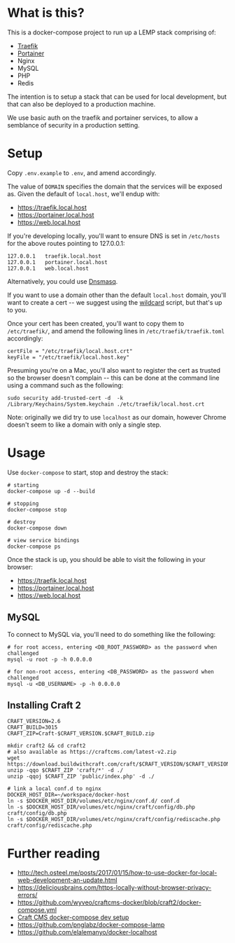 # What is this?

This is a docker-compose project to run up a LEMP stack comprising of:

* [Traefik](https://docs.traefik.io/)
* [Portainer](https://portainer.readthedocs.io/en/stable/)
* Nginx
* MySQL
* PHP
* Redis

The intention is to setup a stack that can be used for local development, but that can also be deployed to a production machine.

We use basic auth on the traefik and portainer services, to allow a semblance of security in a production setting.


# Setup

Copy `.env.example` to `.env`, and amend accordingly.

The value of `DOMAIN` specifies the domain that the services will be exposed as. Given the default of `local.host`, we'll endup with:

* https://traefik.local.host
* https://portainer.local.host
* https://web.local.host

If you're developing locally, you'll want to ensure DNS is set in `/etc/hosts` for the above routes pointing to 127.0.0.1:

```
127.0.0.1	traefik.local.host
127.0.0.1	portainer.local.host
127.0.0.1	web.local.host
```

Alternatively, you could use [Dnsmasq](https://github.com/elalemanyo/docker-localhost#hosts-file---wildcard-dns-domain-on-mac-os-x).


If you want to use a domain other than the default `local.host` domain, you'll want to create a cert -- we suggest using the [wildcard](https://github.com/jcdarwin/wildcard) script, but that's up to you.

Once your cert has been created, you'll want to copy them to `/etc/traefik/`, and amend the following lines in `/etc/traefik/traefik.toml` accordingly:

    certFile = "/etc/traefik/local.host.crt"
    keyFile = "/etc/traefik/local.host.key"

Presuming you're on a Mac, you'll also want to register the cert as trusted so the browser doesn't complain -- this can be done at the command line using a command such as the following:

    sudo security add-trusted-cert -d  -k /Library/Keychains/System.keychain ./etc/traefik/local.host.crt

Note: originally we did try to use `localhost` as our domain, however Chrome doesn't seem to like a domain with only a single step.


# Usage

Use `docker-compose` to start, stop and destroy the stack:

    # starting
    docker-compose up -d --build

    # stopping
    docker-compose stop

    # destroy
    docker-compose down

    # view service bindings
    docker-compose ps

Once the stack is up, you should be able to visit the following in your browser:

* https://traefik.local.host
* https://portainer.local.host
* https://web.local.host

## MySQL

To connect to MySQL via, you'll need to do something like the following:

    # for root access, entering <DB_ROOT_PASSWORD> as the password when challenged
    mysql -u root -p -h 0.0.0.0

    # for non-root access, entering <DB_PASSWORD> as the password when challenged
    mysql -u <DB_USERNAME> -p -h 0.0.0.0


## Installing Craft 2

    CRAFT_VERSION=2.6
    CRAFT_BUILD=3015
    CRAFT_ZIP=Craft-$CRAFT_VERSION.$CRAFT_BUILD.zip

    mkdir craft2 && cd craft2
    # also available as https://craftcms.com/latest-v2.zip
    wget https://download.buildwithcraft.com/craft/$CRAFT_VERSION/$CRAFT_VERSION.$CRAFT_BUILD/$CRAFT_ZIP
    unzip -qqo $CRAFT_ZIP 'craft/*' -d ./
    unzip -qqoj $CRAFT_ZIP 'public/index.php' -d ./

    # link a local conf.d to nginx
    DOCKER_HOST_DIR=~/workspace/docker-host
    ln -s $DOCKER_HOST_DIR/volumes/etc/nginx/conf.d/ conf.d
    ln -s $DOCKER_HOST_DIR/volumes/etc/nginx/craft/config/db.php craft/config/db.php
    ln -s $DOCKER_HOST_DIR/volumes/etc/nginx/craft/config/rediscache.php craft/config/rediscache.php

# Further reading

* http://tech.osteel.me/posts/2017/01/15/how-to-use-docker-for-local-web-development-an-update.html
* https://deliciousbrains.com/https-locally-without-browser-privacy-errors/
* https://github.com/wyveo/craftcms-docker/blob/craft2/docker-compose.yml
* [Craft CMS docker-compose dev setup](https://gist.github.com/jackmcpickle/59efc98a99c067b08020)
* https://github.com/pnglabz/docker-compose-lamp
* https://github.com/elalemanyo/docker-localhost

